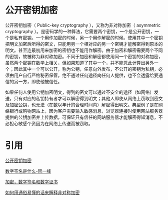 # 公开密钥加密

公开密钥加密（ Public-key cryptography ），又称为非对称加密（ asymmetric cryptography ）。是密码学的一种算法，它需要两个密钥，一个是公开密钥，一个是私有密钥。一个用作加密的时候，另一个用作解密的时候。使用其中一个密钥把明文加密后所得的密文，只能用另一个相对应的另一个密钥才能解密得到原本的明文。甚至连最初用来加密的密钥也不能用作解密。由于加密和解密需要两个不同的密钥，故被称为非对称加密。不同于加密和解密都使用同一个密钥的对称加密，虽然两个密钥在数学上相关，但如果知道了其中一个，并不能凭此计算出另外一个；因此其中一个可以公开，称为公钥，任意向外发布，不公开的密钥为私钥，必须由用户自行严格秘密保管，绝不通过任何途径向任何人提供，也不会透露给要通信的另一方，即使他被信任。

如果任何人使用公钥加密明文，得到的密文可以通过不安全的途径（如网络）发送，只有对应的私钥持有者才可以解密得到明文；其他人即使从网络上窃取到密文及加密公钥，也无法（在数以年计的合理时间内）解密得出明文。典型例子是在网络银行或购物网站上，因为客户需要输入敏感消息，浏览器连接时使用网站服务器提供的公钥加密并上传数据，可保证只有信任的网站服务器才能解密得知消息，不必担心敏感个资因为在网络上传送而被窃取。

# 引用

[公开密钥加密](https://zh.wikipedia.org/wiki/%E5%85%AC%E5%BC%80%E5%AF%86%E9%92%A5%E5%8A%A0%E5%AF%86)

[数字签名是什么-阮一峰](http://www.ruanyifeng.com/blog/2011/08/what_is_a_digital_signature.html)

[加密，数字签名和数字证书](https://www.jianshu.com/p/0d0fcf79c782)

[如何用通俗易懂的话来解释非对称加密](https://www.zhihu.com/question/33645891)





